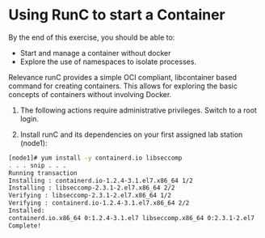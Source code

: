 # Using RunC to start a Container

By the end of this exercise, you should be able to:

 - Start and manage a container without docker
 - Explore the use of namespaces to isolate processes.
 
Relevance
runC provides a simple OCI compliant, libcontainer based command for
creating containers. This allows for exploring the basic concepts of
containers without involving Docker.


1. The following actions require administrative privileges. Switch to a root login.

2. Install runC and its dependencies on your first assigned lab station (node1):

```bash
[node1]# yum install -y containerd.io libseccomp
. . . snip . . .
Running transaction
Installing : containerd.io-1.2.4-3.1.el7.x86_64 1/2
Installing : libseccomp-2.3.1-2.el7.x86_64 2/2
Verifying : libseccomp-2.3.1-2.el7.x86_64 1/2
Verifying : containerd.io-1.2.4-3.1.el7.x86_64 2/2
Installed:
containerd.io.x86_64 0:1.2.4-3.1.el7 libseccomp.x86_64 0:2.3.1-2.el7
Complete!

```
